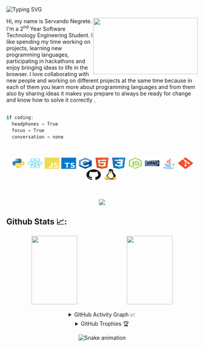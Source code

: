![Typing SVG](https://readme-typing-svg.herokuapp.com/?lines=hello,+I'm+Servando)

<img align='right' src='https://github.com/servandongti/servandongti/blob/main/programmer1.gif' width='275' height='148'> 

<div align="left">
Hi, my name is Servando Negrete. I'm a 2<sup>nd</sup> Year Software Technology Engineering Student. I like spending my time working on projects, learning new programming languages, participating in hackathons and enjoy bringing ideas to life in the browser. I love collaborating with new people and working on different projects at the same time because in each of them you learn more about programming languages and from them also by sharing ideas it makes you prepare to always be ready for change and know how to solve it correctly .
</div>

## 
```javascript
if coding:
  headphones = True
  focus = True
  conversation = none
```
## 
<div align="center" valign="top"><br>
  <img align="center" alt="React" height="30" width="40" src="https://raw.githubusercontent.com/devicons/devicon/master/icons/python/python-original.svg">
  <img align="center" alt="React" height="30" width="40" src="https://raw.githubusercontent.com/devicons/devicon/master/icons/react/react-original.svg">
  <img align="center" alt="Js" height="30" width="40" src="https://raw.githubusercontent.com/devicons/devicon/master/icons/javascript/javascript-plain.svg">
  <img align="center" alt="Js" height="30" width="40" src="https://raw.githubusercontent.com/devicons/devicon/master/icons/typescript/typescript-plain.svg">
  <img align="center" alt="Js" height="30" width="40" src="https://raw.githubusercontent.com/devicons/devicon/master/icons/c/c-original.svg">
  <img align="center" alt="HTML" height="30" width="40" src="https://raw.githubusercontent.com/devicons/devicon/master/icons/html5/html5-original.svg">
  <img align="center" alt="CSS" height="30" width="40" src="https://raw.githubusercontent.com/devicons/devicon/master/icons/css3/css3-original.svg">
  <img align="center" alt="nodejs" height="30" width="40" src="https://raw.githubusercontent.com/devicons/devicon/master/icons/nodejs/nodejs-original.svg">
  <img align="center" alt="nodejs" height="30" width="40" src="https://raw.githubusercontent.com/devicons/devicon/master/icons/php/php-original.svg">
  <img align="center" alt="nodejs" height="30" width="40" src="https://raw.githubusercontent.com/devicons/devicon/master/icons/java/java-original.svg">
  <img align="center" alt="git" height="30" width="40" src="https://raw.githubusercontent.com/devicons/devicon/master/icons/git/git-original.svg">
  <img align="center" alt="github" height="30" width="40" src="https://raw.githubusercontent.com/devicons/devicon/master/icons/github/github-original.svg">
  <img align="center" alt="linux" height="30" width="40" src="https://raw.githubusercontent.com/devicons/devicon/master/icons/linux/linux-original.svg">
</div><br>

##
<p align="center"> 
   <img align="center" src="https://github-readme-streak-stats.herokuapp.com?user=servandongti&theme=neon-dark"/>
</p>


<h2>Github Stats 📈:</h2>

<p align="center">
<img height="180" width="49%" src="https://github-readme-stats.vercel.app/api?username=servandongti&&show_icons=true&title_color=ff0066&icon_color=bb2acf&text_color=00ffff&bg_color=00001a" />
<img height="180" width="49%" src="https://github-readme-stats.vercel.app/api/top-langs/?username=servandongti&title_color=ff0066&icon_color=bb2acf&text_color=00ffff&bg_color=00001a&layout=compact&hide=css" />
</p>

<details align="center">
  <summary>GitHub Activity Graph 📈</summary>
<p align="center">
  <img src="https://activity-graph.herokuapp.com/graph?username=servandongti&theme=xcode" />
</p>
</details>

<details align="center">
  <summary>GitHub Trophies 🏆</summary>
<p align="center">
  <a href="https://github.com/ryo-ma/github-profile-trophy" target="_blank">
    <img src="https://github-profile-trophy.vercel.app/?username=servandongti&column=4&margin-w=5&margin-h=5&theme=darkhub"/>
  </a>
</p>
</details>

<div align="center">
  
![Snake animation](https://github.com/danielbped/danielbped/blob/output/github-contribution-grid-snake.svg)
  
</div>
